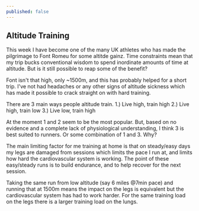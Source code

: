 ```yaml
---
published: false
---
```

## Altitude Training

This week I have become one of the many UK athletes who has made the pilgrimage to Font Romeu for some altitde gainz. Time constraints mean that my trip bucks conventional wisdom to spend inordinate amounts of time at altitude. But is it still possible to reap some of the benefit? 

Font isn't that high, only ~1500m, and this has probably helped for a short trip. I've not had headaches or any other signs of altitude sickness which has made it possible to crack straight on with hard training. 

There are 3 main ways people altitude train.
1.) Live high, train high
2.) Live high, train low
3.) Live low, train high

At the moment 1 and 2 seem to be the most popular. But, based on no evidence and a complete lack of physiological understanding, I think 3 is best suited to runners. Or some combination of 1 and 3. Why?

The main limiting factor for me training at home is that on steady/easy days my legs are damaged from sessions which limits the pace I run at, and limits how hard the cardiovascular system is working. The point of these easy/steady runs is to build endurance, and to help recover for the next session.

Taking the same run from low altitude (say 6 miles @7min pace) and running that at 1500m means the impact on the legs is equivalent but the cardiovascular system has had to work harder. For the same training load on the legs there is a larger training load on the lungs. 
